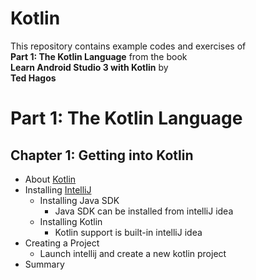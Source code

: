 # Kotlin
This repository contains example codes and exercises of <br>__Part 1: The Kotlin Language__ from the book <br>
__Learn Android Studio 3 with Kotlin__ by <br>
__Ted Hagos__

# Part 1: The Kotlin Language
## Chapter 1: Getting into Kotlin
* About [Kotlin](https://developer.android.com/kotlin)
* Installing [IntelliJ](https://www.jetbrains.com/idea/download/)
  * Installing Java SDK
    * Java SDK can be installed from intelliJ idea
  * Installing Kotlin
    * Kotlin support is built-in intelliJ idea
* Creating a Project
  * Launch intellij and create a new kotlin project
* Summary